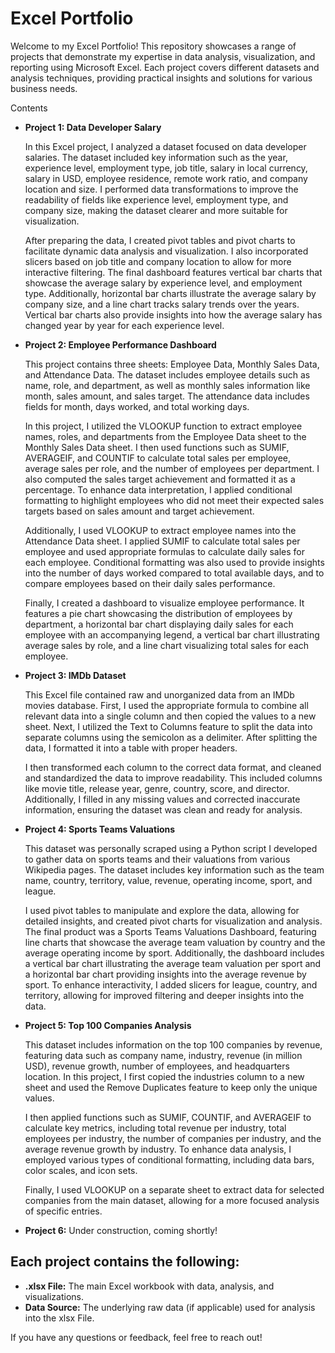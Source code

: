 # Excel Portfolio

Welcome to my Excel Portfolio! This repository showcases a range of projects that demonstrate my expertise in data analysis, visualization, and reporting using Microsoft Excel. Each project covers different datasets and analysis techniques, providing practical insights and solutions for various business needs.

Contents

- **Project 1: Data Developer Salary**

    In this Excel project, I analyzed a dataset focused on data developer salaries. The dataset included key information such as the year, experience level, employment type, job title, salary in local currency, salary in USD, employee residence, remote work ratio, and company location and size. I performed data transformations to improve the readability of fields like experience level, employment type, and company size, making the dataset clearer and more suitable for visualization.

    After preparing the data, I created pivot tables and pivot charts to facilitate dynamic data analysis and visualization. I also incorporated slicers based on job title and company location to allow for more interactive filtering. The final dashboard features vertical bar charts that showcase the average salary by experience level, and employment type. Additionally, horizontal bar charts illustrate the average salary by company size, and a line chart tracks salary trends over the years. Vertical bar charts also provide insights into how the average salary has changed year by year for each experience level.

- **Project 2: Employee Performance Dashboard**

    This project contains three sheets: Employee Data, Monthly Sales Data, and Attendance Data. The dataset includes employee details such as name, role, and department, as well as monthly sales information like month, sales amount, and sales target. The attendance data includes fields for month, days worked, and total working days.

    In this project, I utilized the VLOOKUP function to extract employee names, roles, and departments from the Employee Data sheet to the Monthly Sales Data sheet. I then used functions such as SUMIF, AVERAGEIF, and COUNTIF to calculate total sales per employee, average sales per role, and the number of employees per department. I also computed the sales target achievement and formatted it as a percentage. To enhance data interpretation, I applied conditional formatting to highlight employees who did not meet their expected sales targets based on sales amount and target achievement.

    Additionally, I used VLOOKUP to extract employee names into the Attendance Data sheet. I applied SUMIF to calculate total sales per employee and used appropriate formulas to calculate daily sales for each employee. Conditional formatting was also used to provide insights into the number of days worked compared to total available days, and to compare employees based on their daily sales performance.

    Finally, I created a dashboard to visualize employee performance. It features a pie chart showcasing the distribution of employees by department, a horizontal bar chart displaying daily sales for each employee with an accompanying legend, a vertical bar chart illustrating average sales by role, and a line chart visualizing total sales for each employee.
  
- **Project 3: IMDb Dataset**
  
   This Excel file contained raw and unorganized data from an IMDb movies database. First, I used the appropriate formula to combine all relevant data into a single column and then copied the values to a new sheet. Next, I utilized the Text to Columns feature to split the data into separate columns using the semicolon as a delimiter. After splitting the data, I formatted it into a table with proper headers.

   I then transformed each column to the correct data format, and cleaned and standardized the data to improve readability. This included columns like movie title, release year, genre, country, score, and director. Additionally, I filled in any missing values and corrected inaccurate information, ensuring the dataset was clean and ready for analysis.

- **Project 4: Sports Teams Valuations**

    This dataset was personally scraped using a Python script I developed to gather data on sports teams and their valuations from various Wikipedia pages. The dataset includes key information such as the team name, country, territory, value, revenue, operating income, sport, and league.

    I used pivot tables to manipulate and explore the data, allowing for detailed insights, and created pivot charts for visualization and analysis. The final product was a Sports Teams Valuations Dashboard, featuring line charts that showcase the average team valuation by country and the average operating income by sport. Additionally, the dashboard includes a vertical bar chart illustrating the average team valuation per sport and a horizontal bar chart providing insights into the average revenue by sport. To enhance interactivity, I added slicers for league, country, and territory, allowing for improved filtering and deeper insights into the data.

- **Project 5: Top 100 Companies Analysis**
  
   This dataset includes information on the top 100 companies by revenue, featuring data such as company name, industry, revenue (in million USD), revenue growth, number of employees, and headquarters location. In this project, I first copied the industries column to a new sheet and used the Remove Duplicates feature to keep only the unique values.

   I then applied functions such as SUMIF, COUNTIF, and AVERAGEIF to calculate key metrics, including total revenue per industry, total employees per industry, the number of companies per industry, and the average revenue growth by industry. To enhance data analysis, I employed various types of conditional formatting, including data bars, color scales, and icon sets.

  Finally, I used VLOOKUP on a separate sheet to extract data for selected companies from the main dataset, allowing for a more focused analysis of specific entries.

- **Project 6:** Under construction, coming shortly!

## Each project contains the following:

- **.xlsx File:** The main Excel workbook with data, analysis, and visualizations.
- **Data Source:** The underlying raw data (if applicable) used for analysis into the xlsx File.

If you have any questions or feedback, feel free to reach out!
